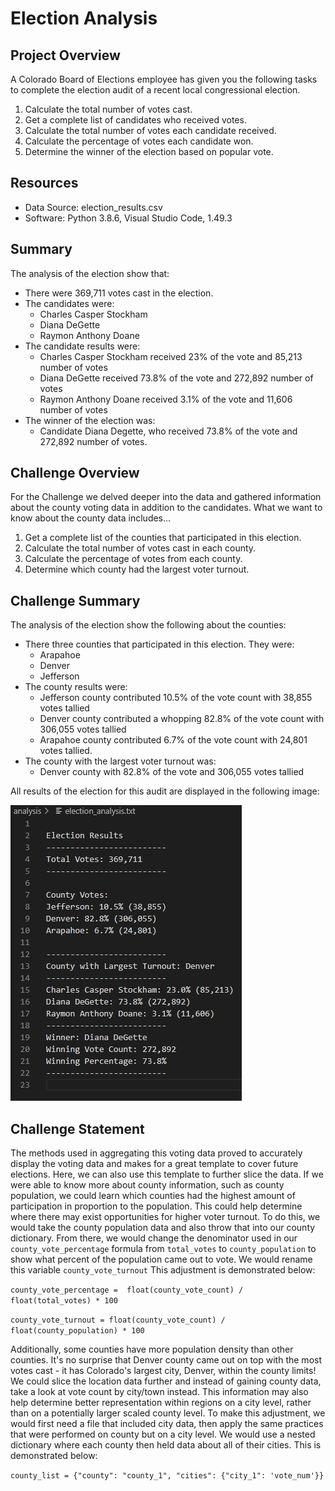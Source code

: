 # Election Analysis

## Project Overview
A Colorado Board of Elections employee has given you the following tasks to complete the election audit of a recent local congressional election.

1. Calculate the total number of votes cast.
2. Get a complete list of candidates who received votes.
3. Calculate the total number of votes each candidate received.
4. Calculate the percentage of votes each candidate won.
5. Determine the winner of the election based on popular vote.

## Resources
- Data Source: election_results.csv
- Software: Python 3.8.6, Visual Studio Code, 1.49.3

## Summary
The analysis of the election show that:
- There were 369,711 votes cast in the election.
- The candidates were:
    - Charles Casper Stockham
    - Diana DeGette
    - Raymon Anthony Doane
- The candidate results were:
    - Charles Casper Stockham received 23% of the vote and 85,213 number of votes
    - Diana DeGette received 73.8% of the vote and 272,892 number of votes
    - Raymon Anthony Doane received 3.1% of the vote and 11,606 number of votes
- The winner of the election was:
    - Candidate Diana Degette, who received 73.8% of the vote and 272,892 number of votes.
    
## Challenge Overview
For the Challenge we delved deeper into the data and gathered information about the county voting data in addition to the candidates. What we want to know about the county data includes...

1. Get a complete list of the counties that participated in this election. 
2. Calculate the total number of votes cast in each county.
3. Calculate the percentage of votes from each county.
4. Determine which county had the largest voter turnout. 

## Challenge Summary
The analysis of the election show the following about the counties:
- There three counties that participated in this election. They were:
    - Arapahoe
    - Denver
    - Jefferson
- The county results were:
    - Jefferson county contributed 10.5% of the vote count with 38,855 votes tallied
    - Denver county contributed a whopping 82.8% of the vote count with 306,055 votes tallied
    - Arapahoe county contributed 6.7% of the vote count with 24,801 votes tallied. 
- The county with the largest voter turnout was: 
    - Denver county with 82.8% of the vote and 306,055 votes tallied
    
All results of the election for this audit are displayed in the following image: 

![Election_Text.PNG](Resources/Election_Text.PNG)
    
## Challenge Statement
The methods used in aggregating this voting data proved to accurately display the voting data and makes for a great template to cover future elections. Here, we can also use this template to further slice the data. If we were able to know more about county information, such as county population, we could learn which counties had the highest amount of participation in proportion to the population. This could help determine where there may exist opportunities for higher voter turnout. To do this, we would take the county population data and also throw that into our county dictionary. From there, we would change the denominator used in our `county_vote_percentage` formula from `total_votes` to `county_population` to show what percent of the population came out to vote. We would rename this variable `county_vote_turnout` This adjustment is demonstrated below:

`county_vote_percentage =  float(county_vote_count) / float(total_votes) * 100`

`county_vote_turnout = float(county_vote_count) / float(county_population) * 100`

Additionally, some counties have more population density than other counties. It's no surprise that Denver county came out on top with the most votes cast - it has Colorado's largest city, Denver, within the county limits! We could slice the location data further and instead of gaining county data, take a look at vote count by city/town instead. This information may also help determine better representation within regions on a city level, rather than on a potentially larger scaled county level. To make this adjustment, we would first need a file that included city data, then apply the same practices that were performed on county but on a city level. We would use a nested dictionary where each county then held data about all of their cities. This is demonstrated below: 

`county_list = {"county": "county_1", "cities": {"city_1": 'vote_num'}}` 
